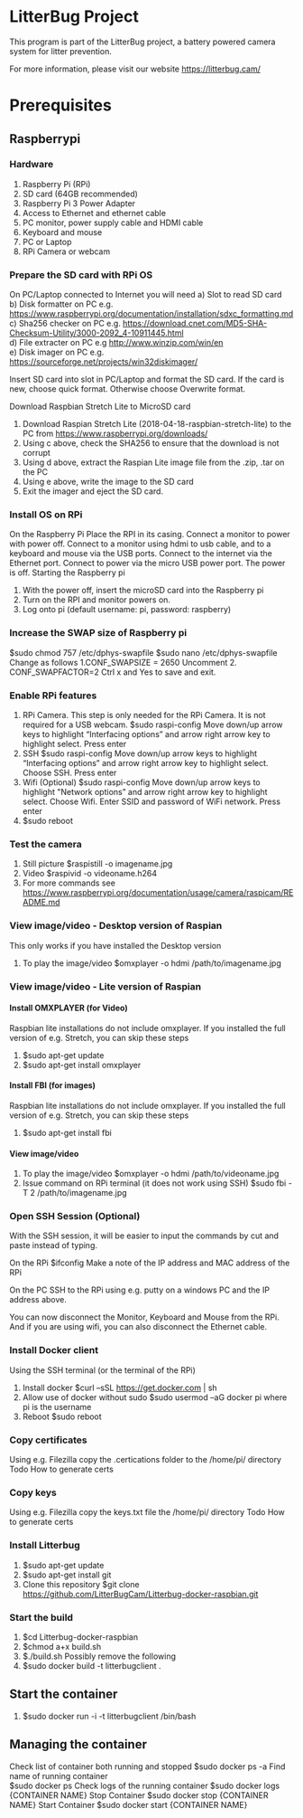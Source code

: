 #  LitterBug Project
This program is part of the LitterBug project, a battery powered camera system for litter prevention.

For more information, please visit our website https://litterbug.cam/
# Prerequisites
## Raspberrypi
### Hardware
1. Raspberry Pi (RPi)
2. SD card (64GB recommended)
3. Raspberry Pi 3 Power Adapter
4. Access to Ethernet and ethernet cable
5. PC monitor, power supply cable and HDMI cable
6. Keyboard and mouse
7. PC or Laptop
8. RPi Camera or webcam

### Prepare the SD card with RPi OS
On PC/Laptop connected to Internet you will need
a) Slot to read SD card<br/>
b) Disk formatter on PC e.g. https://www.raspberrypi.org/documentation/installation/sdxc_formatting.md<br/>
c) Sha256 checker on PC e.g. https://download.cnet.com/MD5-SHA-Checksum-Utility/3000-2092_4-10911445.html<br/>
d) File extracter on PC  e.g http://www.winzip.com/win/en<br/>
e) Disk imager on PC e.g. https://sourceforge.net/projects/win32diskimager/<br/>

Insert SD card into slot in PC/Laptop and format the SD card.
If the card is new, choose quick format. Otherwise choose Overwrite format.

Download Raspbian Stretch Lite to MicroSD card
1.	Download Raspian Stretch Lite (2018-04-18-raspbian-stretch-lite) to the PC from https://www.raspberrypi.org/downloads/
2.	Using c above, check the SHA256 to ensure that the download is not corrupt 
3.	Using d above, extract the Raspian Lite image file from the .zip, .tar on the PC
4.	Using e above, write the image to the SD card
5.	Exit the imager and eject the SD card.

### Install OS on RPi
On the Raspberry Pi 
Place the RPI in its casing. Connect a monitor to power with power off. Connect to a monitor using hdmi to usb cable, and to a keyboard and mouse via the USB ports. Connect to the internet via the Ethernet port. Connect to power via the micro USB power port. The power is off. 
Starting the Raspberry pi
1.	With the power off, insert the microSD card into the Raspberry pi
2.	Turn on the RPI and monitor powers on. 
3.	Log onto pi (default username: pi, password: raspberry)


### Increase the SWAP size of Raspberry pi
$sudo chmod 757 /etc/dphys-swapfile
$sudo nano /etc/dphys-swapfile
Change as follows
1.CONF_SWAPSIZE = 2650
Uncomment
2. CONF_SWAPFACTOR=2
Ctrl x and Yes to save and exit.

### Enable RPi features
1. RPi Camera. This step is only needed for the RPi Camera. It is not required for a USB webcam. 
$sudo raspi-config
Move down/up arrow keys to highlight “Interfacing options” and arrow right arrow key to highlight select. Press enter
2. SSH
$sudo raspi-config
Move down/up arrow keys to highlight “Interfacing options” and arrow right arrow key to highlight select. Choose SSH. Press enter
3. Wifi (Optional)
$sudo raspi-config
Move down/up arrow keys to highlight "Network options” and arrow right arrow key to highlight select. Choose Wifi. Enter SSID and password of WiFi network. Press enter
4. $sudo reboot

### Test the camera
1. Still picture  $raspistill -o imagename.jpg
2. Video $raspivid -o videoname.h264
3. For more commands see https://www.raspberrypi.org/documentation/usage/camera/raspicam/README.md

### View image/video - Desktop version of Raspian
This only works if you have installed the Desktop version
1. To play the image/video $omxplayer -o hdmi /path/to/imagename.jpg

### View image/video - Lite version of Raspian

#### Install OMXPLAYER (for Video)
Raspbian lite installations do not include omxplayer. If you installed the full version of e.g. Stretch, you can skip these steps
1. $sudo apt-get update
2. $sudo apt-get install omxplayer

#### Install FBI (for images)
Raspbian lite installations do not include omxplayer. If you installed the full version of e.g. Stretch, you can skip these steps
1. $sudo apt-get install fbi

#### View image/video
1. To play the image/video $omxplayer -o hdmi /path/to/videoname.jpg
2. Issue command on RPi terminal (it does not work using SSH) $sudo fbi -T 2 /path/to/imagename.jpg

### Open SSH Session (Optional) 
With the SSH session, it will be easier to input the commands by cut and paste instead of typing. 

On the RPi
$ifconfig 
Make a note of the IP address and MAC address of the RPi

On the PC
SSH to the RPi using e.g. putty on a windows PC and the IP address above.

You can now disconnect the Monitor, Keyboard and Mouse from the RPi. And if you are using wifi, you can also disconnect the Ethernet cable.

### Install Docker client
Using the SSH terminal (or the terminal of the RPi)
1. Install docker
$curl –sSL https://get.docker.com | sh
2. Allow use of docker without sudo
$sudo usermod –aG docker pi where pi is the username
3. Reboot
$sudo reboot


### Copy certificates
Using e.g. Filezilla copy the .certications folder to the /home/pi/ directory
Todo How to generate certs
### Copy keys
Using e.g. Filezilla copy the keys.txt file the /home/pi/ directory
Todo How to generate certs

### Install Litterbug
1. $sudo apt-get update
2. $sudo apt-get install git
3. Clone this repository $git clone https://github.com/LitterBugCam/Litterbug-docker-raspbian.git



### Start the build
1. $cd Litterbug-docker-raspbian
2. $chmod a+x build.sh
3. $./build.sh
Possibly remove the following
2. $sudo docker build -t litterbugclient . 

## Start the container
1. $sudo docker run -i -t litterbugclient /bin/bash 

## Managing the container
Check list of container both running and stopped
$sudo docker ps -a 
Find name of running container  
$sudo docker ps
Check logs of the running container
$sudo docker logs {CONTAINER NAME}
Stop Container
$sudo docker stop {CONTAINER NAME} 
Start Container
$sudo docker start {CONTAINER NAME}




